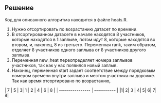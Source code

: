 ## Решение

Код для описанного алгоритма находится в файле heats.R.

1) Нужно отсортировать по возрастанию датасет по времени.
2) В отсортированном датасете в начале находятся 8 участников, которые находятся в 1 заплыве, потом идут 8, которые находятся во втором, и, наконец, 8 из третьего.
Переменная rank, таким образом, отделяет 8 участников одного заплыва от 8 участников другого заплыва.
3) Переменная new_heat переопределяет номера заплывов участников, так как у нас появился новый заплыв.
4) Наконец, переменная start задает соответствие между порядковым номером времени внутри заплыва и местом участника на дорожке. Так как время отсортировано по возрастанию, 

| 7 | 5 | 3| 1 | 2 | 4 | 6 | 8   |
| ---------------- | ----------- | 
|1| 2| 3 | 4| 5| 6| 7| 8|
